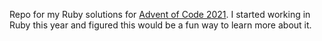 Repo for my Ruby solutions for [Advent of Code 2021](https://adventofcode.com/2021/day/2/answer). I started working in Ruby this year and figured this would be a fun way to learn more about it.